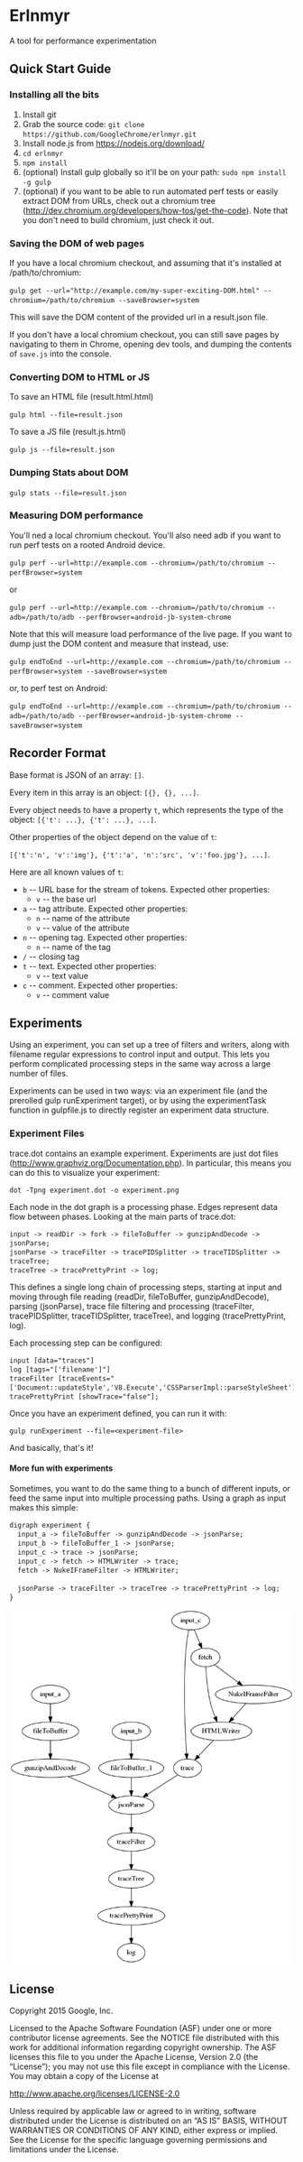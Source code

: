 # Erlnmyr

A tool for performance experimentation

## Quick Start Guide

### Installing all the bits

1.  Install git
2.  Grab the source code:
    `git clone https://github.com/GoogleChrome/erlnmyr.git`
3.  Install node.js from https://nodejs.org/download/
4.  `cd erlnmyr`
5.  `npm install`
6.  (optional) Install gulp globally so it'll be on your path:
    `sudo npm install -g gulp`
7.  (optional) if you want to be able to run automated perf tests or easily
    extract DOM from URLs, check out a chromium tree 
    (http://dev.chromium.org/developers/how-tos/get-the-code). Note that you
    don't need to build chromium, just check it out.

### Saving the DOM of web pages

If you have a local chromium checkout, and assuming that it's installed at /path/to/chromium:

`gulp get --url="http://example.com/my-super-exciting-DOM.html" --chromium=/path/to/chromium --saveBrowser=system`

This will save the DOM content of the provided url in a result.json file.

If you don't have a local chromium checkout, you can still save pages by
navigating to them in Chrome, opening dev tools, and dumping the contents
of `save.js` into the console.

### Converting DOM to HTML or JS

To save an HTML file (result.html.html)

`gulp html --file=result.json`

To save a JS file (result.js.html)

`gulp js --file=result.json`

### Dumping Stats about DOM

`gulp stats --file=result.json`

### Measuring DOM performance

You'll ned a local chromium checkout. You'll also need adb if you want to run perf tests on a rooted Android device.

`gulp perf --url=http://example.com --chromium=/path/to/chromium --perfBrowser=system`

or

`gulp perf --url=http://example.com --chromium=/path/to/chromium --adb=/path/to/adb --perfBrowser=android-jb-system-chrome`

Note that this will measure load performance of the live page. If you want to dump just the DOM content
and measure that instead, use:

`gulp endToEnd --url=http://example.com --chromium=/path/to/chromium --perfBrowser=system --saveBrowser=system`

or, to perf test on Android:

`gulp endToEnd --url=http://example.com --chromium=/path/to/chromium --adb=/path/to/adb --perfBrowser=android-jb-system-chrome --saveBrowser=system`

## Recorder Format

Base format is JSON of an array: `[]`.

Every item in this array is an object: `[{}, {}, ...]`.

Every object needs to have a property `t`, which represents the type of the object:
`[{'t': ...}, {'t': ...}, ...]`.

Other properties of the object depend on the value of `t`:

`[{'t':'n', 'v':'img'}, {'t':'a', 'n':'src', 'v':'foo.jpg'}, ...]`.

Here are all known values of `t`:

* `b` -- URL base for the stream of tokens. Expected other properties: 
  * `v` -- the base url
* `a` -- tag attribute. Expected other properties:
  * `n` -- name of the attribute
  * `v` -- value of the attribute
* `n` -- opening tag. Expected other properties: 
  * `n` -- name of the tag
* `/` -- closing tag
* `t` -- text. Expected other properties:
  * `v` -- text value
* `c` -- comment. Expected other properties:
  * `v` -- comment value

## Experiments

Using an experiment, you can set up a tree of filters and writers, along with
filename regular expressions to control input and output.  This lets you
perform complicated processing steps in the same way across a large number of
files.

Experiments can be used in two ways: via an experiment file (and the prerolled
gulp runExperiment target), or by using the experimentTask function in
gulpfile.js to directly register an experiment data structure.

### Experiment Files

trace.dot contains an example experiment. Experiments are just dot files
(http://www.graphviz.org/Documentation.php). In particular, this means you
can do this to visualize your experiment:

```
dot -Tpng experiment.dot -o experiment.png
```

Each node in the dot graph is a processing phase. Edges represent data flow
between phases. Looking at the main parts of trace.dot:

```
input -> readDir -> fork -> fileToBuffer -> gunzipAndDecode -> jsonParse;
jsonParse -> traceFilter -> tracePIDSplitter -> traceTIDSplitter -> traceTree;
traceTree -> tracePrettyPrint -> log;
```

This defines a single long chain of processing steps, starting at input and
moving through file reading (readDir, fileToBuffer, gunzipAndDecode), parsing
(jsonParse), trace file filtering and processing (traceFilter, tracePIDSplitter,
traceTIDSplitter, traceTree), and logging (tracePrettyPrint, log).

Each processing step can be configured:

```
input [data="traces"]
log [tags="['filename']"]
traceFilter [traceEvents="['Document::updateStyle','V8.Execute','CSSParserImpl::parseStyleSheet']"];
tracePrettyPrint [showTrace="false"];
```

Once you have an experiment defined, you can run it with:

```
gulp runExperiment --file=<experiment-file>
```

And basically, that's it!

#### More fun with experiments

Sometimes, you want to do the same thing to a bunch of different inputs, or feed
the same input into multiple processing paths. Using a graph as input makes this
simple:

```
digraph experiment {
  input_a -> fileToBuffer -> gunzipAndDecode -> jsonParse;
  input_b -> fileToBuffer_1 -> jsonParse;
  input_c -> trace -> jsonParse;
  input_c -> fetch -> HTMLWriter -> trace;
  fetch -> NukeIFrameFilter -> HTMLWriter;

  jsonParse -> traceFilter -> traceTree -> tracePrettyPrint -> log;
}
```

<img src='example.png'>

## License

Copyright 2015 Google, Inc.

Licensed to the Apache Software Foundation (ASF) under one or more contributor license agreements. See the NOTICE file distributed with this work for additional information regarding copyright ownership. The ASF licenses this file to you under the Apache License, Version 2.0 (the “License”); you may not use this file except in compliance with the License. You may obtain a copy of the License at

http://www.apache.org/licenses/LICENSE-2.0

Unless required by applicable law or agreed to in writing, software distributed under the License is distributed on an “AS IS” BASIS, WITHOUT WARRANTIES OR CONDITIONS OF ANY KIND, either express or implied. See the License for the specific language governing permissions and limitations under the License.
